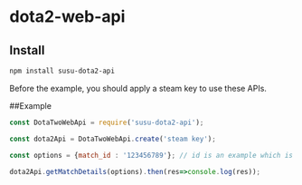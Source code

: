 # dota2-web-api

## Install

```bash
npm install susu-dota2-api
```
Before the example, you should apply a steam key to use these APIs.

##Example
```javascript
const DotaTwoWebApi = require('susu-dota2-api');

const dota2Api = DotaTwoWebApi.create('steam key');

const options = {match_id : '123456789'}; // id is an example which is not true

dota2Api.getMatchDetails(options).then(res=>console.log(res));
```
